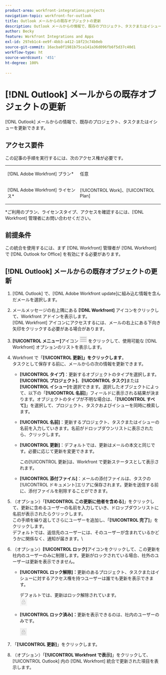 ```yaml
---
product-area: workfront-integrations;projects
navigation-topic: workfront-for-outlook
title: Outlook メールからの既存オブジェクトの更新
description: Outlook メールからの情報で、既存のプロジェクト、タスクまたはイシューを更新できます。
author: Becky
feature: Workfront Integrations and Apps
exl-id: 297eb1c4-ee9f-4bb3-a412-18f23c74b0eb
source-git-commit: 16acba0f1981b75ca141a36d096fb6f5d37c40d1
workflow-type: ht
source-wordcount: '451'
ht-degree: 100%

---
```


# [!DNL Outlook] メールからの既存オブジェクトの更新

[!DNL Outlook] メールからの情報で、既存のプロジェクト、タスクまたはイシューを更新できます。

## アクセス要件

この記事の手順を実行するには、次のアクセス権が必要です。

<table style="table-layout:auto"> 
 <col> 
 <col> 
 <tbody> 
  <tr> 
   <td role="rowheader">[!DNL Adobe Workfront] プラン*</td> 
   <td> <p>任意</p> </td> 
  </tr> 
  <tr> 
   <td role="rowheader">[!DNL Adobe Workfront] ライセンス*</td> 
   <td> <p>[!UICONTROL Work]、[!UICONTROL Plan]</p> </td> 
  </tr> 
 </tbody> 
</table>

&#42;ご利用のプラン、ライセンスタイプ、アクセスを確認するには、[!DNL Workfront] 管理者にお問い合わせください。

## 前提条件

この統合を使用するには、まず [!DNL Workfront] 管理者が [!DNL Workfront] で [!DNL Outlook for Office] を有効にする必要があります。

## [!DNL Outlook] メールからの既存オブジェクトの更新

1. [!DNL Outlook] で、[!DNL Adobe Workfront update]に組み込む情報を含んだメールを選択します。
1. メールメッセージの右上隅にある **[!DNL Workfront]** アイコンをクリックして、Workfront アドインを表示します。\
   [!DNL Workfront] アイコンにアクセスするには、メールの右上にある下向き矢印をクリックする必要がある場合があります。

1. **[!UICONTROL メニュー]**&#x200B;アイコン ![o365_addin_menu_icon.png](assets/o365-addin-menu2-icon.png) をクリックして、使用可能な [!DNL Workfront] オプションのリストを表示します。


1. Workfront で「**[!UICONTROL 更新]」をクリックします**。\
   タスクとして保存する前に、メールからの次の情報を更新できます。

   * **[!UICONTROL タイプ]**：更新するオブジェクトのタイプを選択します。**[!UICONTROL プロジェクト]**、**[!UICONTROL タスク]**&#x200B;または&#x200B;**[!UICONTROL イシュー]**&#x200B;を選択できます。選択したオブジェクトによって、以下の「**[!UICONTROL 名前]**」フィールドに表示される結果が決まります。オブジェクトのタイプが不明な場合は、「**[!UICONTROL すべて]**」を選択して、プロジェクト、タスクおよびイシューを同時に検索します。

   * **[!UICONTROL 名前]**：更新するプロジェクト、タスクまたはイシューの名前を入力していきます。名前がドロップダウンリストに表示されたら、クリックします。
   * **[!UICONTROL 更新]**：デフォルトでは、更新はメールの本文と同じです。必要に応じて更新を変更できます。

     この[!UICONTROL 更新]は、Workfront で更新ステータスとして表示されます。

   * **[!UICONTROL 添付ファイル]**：メールの添付ファイルは、タスクの[!UICONTROL ドキュメント]エリアに保存されます。更新を送信する前に、添付ファイルを削除することができます。

1. （オプション）「**[!UICONTROL この更新に他者を含める]**」をクリックして、更新に含めるユーザーの名前を入力していき、ドロップダウンリストに名前が表示されたらクリックします。\
   この手順を繰り返してさらにユーザーを追加し、「**[!UICONTROL 完了]**」をクリックします。\
   デフォルトでは、返信先のユーザーには、そのユーザーが含まれているかどうかに関係なく、通知が届きます。\

1. （オプション）**[!UICONTROL ロック]**&#x200B;アイコンをクリックして、この更新を社内のユーザーのみに制限します。更新がロックされている場合、社外のユーザーは更新を表示できません。

   * **[!UICONTROL ロック解除]：**&#x200B;更新のあるプロジェクト、タスクまたはイシューに対するアクセス権を持つユーザーは誰でも更新を表示できます。

     デフォルトでは、更新はロック解除されています。\
      ![o365_addin_unlock.png](assets/o365-addin-unlock.png)

   * **[!UICONTROL ロック済み]：**&#x200B;更新を表示できるのは、社内のユーザーのみです。

     ![o365_addin_lock.png](assets/o365-addin-lock.png)

1. 「**[!UICONTROL 更新]**」をクリックします。
1. （オプション）「**[!UICONTROL Workfront で表示]**」をクリックして、[!UICONTROL Outlook] 内の [!DNL Workfront] 統合で更新された項目を表示します。
